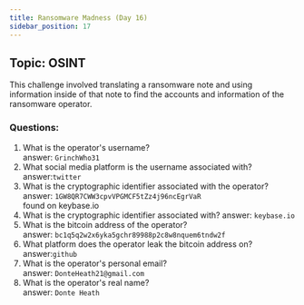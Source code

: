 ```yaml
---
title: Ransomware Madness (Day 16)
sidebar_position: 17
---
```

## Topic: OSINT

This challenge involved translating a ransomware note and using information inside of that note to find the accounts and information of the ransomware operator.

### Questions:
1. What is the operator's username?  
answer: `GrinchWho31`   
2. What social media platform is the username associated with?  
answer:`twitter`   
3. What is the cryptographic identifier associated with the operator?  
answer: `1GW8QR7CWW3cpvVPGMCF5tZz4j96ncEgrVaR`   
found on keybase.io  
4. What is the cryptographic identifier associated with?
answer: `keybase.io`   
5. What is the bitcoin address of the operator?  
answer: `bc1q5q2w2x6yka5gchr89988p2c8w8nquem6tndw2f`   
6. What platform does the operator leak the bitcoin address on?  
answer:`github`   
7. What is the operator's personal email?  
answer: `DonteHeath21@gmail.com`   
8. What is the operator's real name?  
answer: `Donte Heath`   